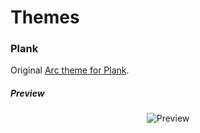 # Themes

### Plank

Original [Arc theme for Plank](https://github.com/horst3180/arc-theme/tree/master/extra/Arc-Plank).

##### Preview

<p align="center"><img title="Preview" src="https://github.com/Madh93/themes/tree/master/plank/preview/arc_preview.png"/></p>
